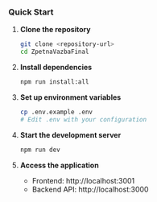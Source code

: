 ### Quick Start

1. **Clone the repository**
   ```bash
   git clone <repository-url>
   cd ZpetnaVazbaFinal
   ```

2. **Install dependencies**
   ```bash
   npm run install:all
   ```

3. **Set up environment variables**
   ```bash
   cp .env.example .env
   # Edit .env with your configuration
   ```

4. **Start the development server**
   ```bash
   npm run dev
   ```

5. **Access the application**
   - Frontend: http://localhost:3001
   - Backend API: http://localhost:3000

